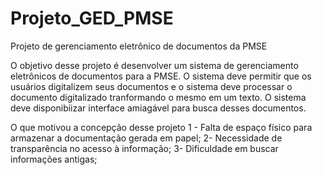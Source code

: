 # Projeto_GED_PMSE
Projeto de gerenciamento eletrônico de documentos da PMSE

O objetivo desse projeto é desenvolver um sistema de gerenciamento eletrônicos de documentos para a PMSE. O sistema deve permitir que os usuários digitalizem seus documentos e o sistema deve processar o documento digitalizado tranformando o mesmo em um texto. O sistema deve disponibiizar interface amiagável para busca desses documentos. 

O que motivou a concepção desse projeto
1 - Falta de espaço físico para armazenar a documentação gerada em papel;
2- Necessidade de transparência no acesso à informação;
3- Dificuldade em buscar informações antigas;

